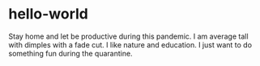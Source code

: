 # hello-world
Stay home and let be productive during this pandemic.
I am average tall with dimples with a fade cut. I like nature and education.
I just want to do something fun during the quarantine. 
